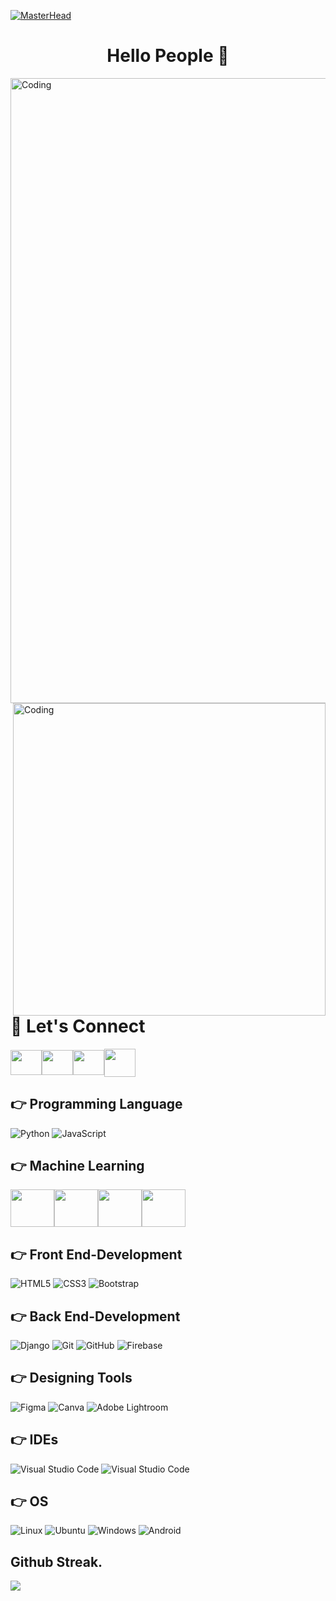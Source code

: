[![MasterHead](https://blogger.googleusercontent.com/img/b/R29vZ2xl/AVvXsEi1Fpreh7XEClQ1tu6p1wXonqNWQnM7ubzkyDNXRF81F1kloQu0_eC_5PrziaEAnrOX3ZwzbKaMfsyAk-fnISlymSr_qjZh7NK-vnxszpQdDE3Qzog_JT6FyT9dVLOXnB2rYl8xP8Q0GMWeTl268vbeYWOGxrdOdb_0yMFFZEjE1Tw-X18K4XC63VoK/s16000/Let's%20grow%20togathetr%20(1100%20%C3%97%20250%20px)%20(1000%20%C3%97%20250%20px)%20(1200%20%C3%97%20250%20px)%20(1000%20%C3%97%20250%20px).png)](https://rishavchanda.io)
<h1 align="center">Hello People 👋</h1>
<img align="center" alt="Coding" width="1000" src="https://raw.githubusercontent.com/MuhammadShakir-dev/MuhammadShakir-dev/main/borderseperator.gif">

<img align="right" alt="Coding" width="500" src="https://i.pinimg.com/originals/ef/16/e4/ef16e4e68b0d3cb81e6bb8a8c3258d7e.gif">

# 🤝 Let's Connect

<p align="left">
<a href="https://twitter.com/malikbdullah90" target="blank"><img align="center" src="https://raw.githubusercontent.com/rahuldkjain/github-profile-readme-generator/master/src/images/icons/Social/twitter.svg" alt="" height="40" width="50" /></a><a href="https://www.linkedin.com/in/abdullah-farooq-ml-engineer" target="blank"><img align="center" src="https://raw.githubusercontent.com/rahuldkjain/github-profile-readme-generator/master/src/images/icons/Social/linked-in-alt.svg" alt="" height="40" width="50" /></a><a href="https://instagram.com/abdullahfarooq488?igshid=ZDdkNTZiNTM=" target="blank"><img align="center" src="https://raw.githubusercontent.com/rahuldkjain/github-profile-readme-generator/master/src/images/icons/Social/instagram.svg" alt="" height="40" width="50" /></a><a href="https://web.facebook.com/profile.php?id=100008300294222&_rdc=1&_rdr" target="blank"><img align="center" src="https://raw.githubusercontent.com/rahuldkjain/github-profile-readme-generator/master/src/images/icons/Social/facebook.svg" alt="" height="45" width="50" /></a></p>


## 👉 Programming Language
![Python](https://img.shields.io/badge/python-%23323330.svg?style=for-the-badge&logo=python&logoColor=#5DADE2)
![JavaScript](https://img.shields.io/badge/javascript-%23323330.svg?style=for-the-badge&logo=javascript&logoColor=%23F7DF1E)

## 👉 Machine Learning
<img align="center" src="https://upload.wikimedia.org/wikipedia/commons/thumb/2/2d/Tensorflow_logo.svg/1200px-Tensorflow_logo.svg.png" alt="" height="60" width="70" /><img align="center" src="https://upload.wikimedia.org/wikipedia/commons/thumb/a/ae/Keras_logo.svg/1200px-Keras_logo.svg.png" alt="" height="60" width="70" /><img align="center" src="https://upload.wikimedia.org/wikipedia/commons/thumb/2/22/Pandas_mark.svg/1200px-Pandas_mark.svg.png" alt="" height="60" width="70" /><img align="center" src="https://seeklogo.com/images/N/numpy-logo-479C24EC79-seeklogo.com.png" alt="" height="60" width="70" />


## 👉 Front End-Development
![HTML5](https://img.shields.io/badge/html5-%23E34F26.svg?style=for-the-badge&logo=html5&logoColor=white)
![CSS3](https://img.shields.io/badge/css3-%231572B6.svg?style=for-the-badge&logo=css3&logoColor=white)
![Bootstrap](https://img.shields.io/badge/bootstrap-%23563D7C.svg?style=for-the-badge&logo=bootstrap&logoColor=white)

## 👉 Back End-Development
![Django](https://img.shields.io/badge/django-%23121011.svg?style=for-the-badge&logo=django&logoColor=green)
![Git](https://img.shields.io/badge/git-%23F05033.svg?style=for-the-badge&logo=git&logoColor=white)
![GitHub](https://img.shields.io/badge/github-%23121011.svg?style=for-the-badge&logo=github&logoColor=white)
![Firebase](https://img.shields.io/badge/Firebase-FCC624?style=for-the-badge&logo=firebase&logoColor=white)

## 👉 Designing Tools
![Figma](https://img.shields.io/badge/figma-%23F24E1E.svg?style=for-the-badge&logo=figma&logoColor=white)
![Canva](https://img.shields.io/badge/Canva-%2300C4CC.svg?style=for-the-badge&logo=Canva&logoColor=white)
![Adobe Lightroom](https://img.shields.io/badge/Adobe%20Lightroom-31A8FF.svg?style=for-the-badge&logo=Adobe%20Lightroom&logoColor=white)

## 👉 IDEs
![Visual Studio Code](https://img.shields.io/badge/jupyter-23F24E1E.svg?style=for-the-badge&logo=jupyter&logoColor=white)
![Visual Studio Code](https://img.shields.io/badge/Visual%20Studio%20Code-0078d7.svg?style=for-the-badge&logo=visual-studio-code&logoColor=white)

## 👉 OS
![Linux](https://img.shields.io/badge/Linux-FCC624?style=for-the-badge&logo=linux&logoColor=black)
![Ubuntu](https://img.shields.io/badge/Ubuntu-E95420?style=for-the-badge&logo=ubuntu&logoColor=white)
![Windows](https://img.shields.io/badge/Windows-0078D6?style=for-the-badge&logo=windows&logoColor=white)
![Android](https://img.shields.io/badge/Android-3DDC84?style=for-the-badge&logo=android&logoColor=white)


<h2>Github Streak.</h2>
<a href="http://www.github.com/mharis-dev"><img src="https://github-readme-streak-stats.herokuapp.com/?user=mharis-dev&stroke=ffffff&background=1c1917&ring=0891b2&fire=0891b2&currStreakNum=ffffff&currStreakLabel=0891b2&sideNums=ffffff&sideLabels=ffffff&dates=ffffff&hide_border=true" /></a>

